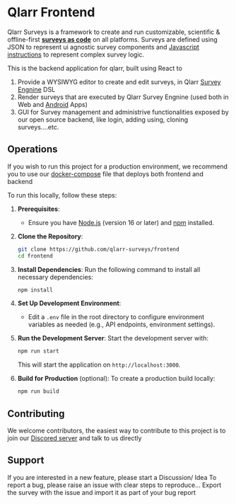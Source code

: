 # Qlarr Frontend
Qlarr Surveys is a framework to create and run customizable, scientific & offline-first **[surveys as code](https://github.com/qlarr-surveys/survey-engine)** on all platforms. Surveys are defined using JSON to represent ui agnostic survey components and [Javascript instructions](https://github.com/qlarr-surveys/survey-engine-script) to represent complex survey logic.


This is the backend application for qlarr, built using React to
1. Provide a WYSIWYG editor to create and edit surveys, in Qlarr [Survey Engnine](https://github.com/qlarr-surveys/survey-engine) DSL
2. Render surveys that are executed by Qlarr Survey Engnine (used both in Web and [Android](https://github.com/qlarr-surveys/android) Apps)
3. GUI for Survey management and administrive functionalities exposed by our open source backend, like login, adding using, cloning surveys....etc.


## Operations
If you wish to run this project for a production environment, we recommend you to use our [docker-compose](https://github.com/qlarr-surveys/backend/blob/main/docker-compose.yml) file that deploys both frontend and backend

To run this locally, follow these steps:

1. **Prerequisites**:
   - Ensure you have [Node.js](https://nodejs.org/) (version 16 or later) and [npm](https://www.npmjs.com/) installed.

2. **Clone the Repository**:
   ```bash
   git clone https://github.com/qlarr-surveys/frontend
   cd frontend
   ```

3. **Install Dependencies**:
   Run the following command to install all necessary dependencies:
   ```bash
   npm install
   ```

4. **Set Up Development Environment**:
   - Edit a `.env` file in the root directory to configure environment variables as needed (e.g., API endpoints, environment settings).
   
5. **Run the Development Server**:
   Start the development server with:
   ```bash
   npm run start
   ```
   This will start the application on `http://localhost:3000`.

6. **Build for Production** (optional):
   To create a production build locally:
   ```bash
   npm run build
   ```
   


## Contributing
We welcome contributors, the easiest way to contribute to this project is to join our [Discored server](https://discord.gg/3exUNKwsET) and talk to us directly


## Support
If you are interested in a new feature, please start a Discussion/ Idea
To report a bug, please raise an issue with clear steps to reproduce... Export the survey with the issue and import it as part of your bug report

